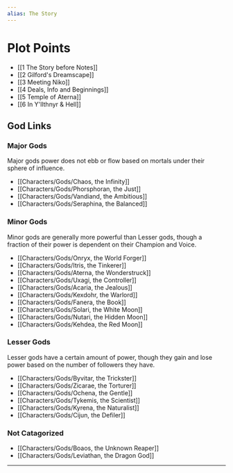 ```yaml
---
alias: The Story
---
```

# Plot Points
- [[1 The Story before Notes]]
- [[2 Gilford's Dreamscape]]
- [[3 Meeting Niko]]
- [[4 Deals, Info and Beginnings]]
- [[5 Temple of Aterna]]
- [[6 In Y'llthnyr & Hell]]

## God Links
### Major Gods
Major gods power does not ebb or flow based on mortals under their sphere of influence.

- [[Characters/Gods/Chaos, the Infinity]]
- [[Characters/Gods/Phorsphoran, the Just]]
- [[Characters/Gods/Vandiand, the Ambitious]]
- [[Characters/Gods/Seraphina, the Balanced]]

### Minor Gods
Minor gods are generally more powerful than Lesser gods, though a fraction of their power is dependent on their Champion and Voice.

- [[Characters/Gods/Onryx, the World Forger]]
- [[Characters/Gods/Itris, the Tinkerer]]
- [[Characters/Gods/Aterna, the Wonderstruck]]
- [[Characters/Gods/Uxagi, the Controller]]
- [[Characters/Gods/Acaria, the Jealous]]
- [[Characters/Gods/Kexdohr, the Warlord]]
- [[Characters/Gods/Fanera, the Book]]
- [[Characters/Gods/Solari, the White Moon]]
- [[Characters/Gods/Nutari, the Hidden Moon]]
- [[Characters/Gods/Kehdea, the Red Moon]]

### Lesser Gods
Lesser gods have a certain amount of power, though they gain and lose power based on the number of followers they have.

- [[Characters/Gods/Byvitar, the Trickster]]
- [[Characters/Gods/Zicarae, the Torturer]]
- [[Characters/Gods/Ochena, the Gentle]]
- [[Characters/Gods/Tykemis, the Scientist]]
- [[Characters/Gods/Kyrena, the Naturalist]]
- [[Characters/Gods/Cijun, the Defiler]]

### Not Catagorized
- [[Characters/Gods/Boaos, the Unknown Reaper]]
- [[Characters/Gods/Leviathan, the Dragon God]]













---

